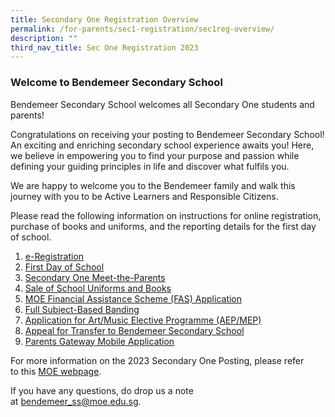 ```yaml
---
title: Secondary One Registration Overview
permalink: /for-parents/sec1-registration/sec1reg-overview/
description: ""
third_nav_title: Sec One Registration 2023
---
```

### **Welcome to Bendemeer Secondary School**

Bendemeer Secondary School welcomes all Secondary One students and parents!

Congratulations on receiving your posting to Bendemeer Secondary School! An exciting and enriching secondary school experience awaits you! Here, we believe in empowering you to find your purpose and passion while defining your guiding principles in life and discover what fulfils you.

We are happy to welcome you to the Bendemeer family and walk this journey with you to be Active Learners and Responsible Citizens.

Please read the following information on instructions for online registration, purchase of books and uniforms, and the reporting details for the first day of school. 

  

1.  [e-Registration](/for-parents/Sec-1-Registration-2023/s1-ereg/)
2.  [First Day of School](/for-parents/sec1-registration/first-day/)
3.  [Secondary One Meet-the-Parents](/for-parents/sec1-registration/sec1-mtp/)
4.  [Sale of School Uniforms and Books](/for-parents/sec1-registration/sale-uniform-and-books/)
5.  [MOE Financial Assistance Scheme (FAS) Application](/for-parents/sec1-registration/moe-fas/)
6.  [Full Subject-Based Banding](/for-parents/sec1-registration/full-sbb/)
7.  [Application for Art/Music Elective Programme (AEP/MEP)](/for-parents/sec1-registration/aepmep-centres/)
8.  [Appeal for Transfer to Bendemeer Secondary School](/for-parents/sec1-registration/appeal-for-transfer/)
9.  [Parents Gateway Mobile Application](/for-parents/sec1-registration/pg-mobileapp/)



For more information on the 2023 Secondary One Posting, please refer to this <a href="https://www.moe.gov.sg/secondary/s1-posting/results" target="_blank" >MOE webpage</a>.

If you have any questions, do drop us a note at [bendemeer_ss@moe.edu.sg](mailto:bendemeer_ss@moe.edu.sg).
<br>